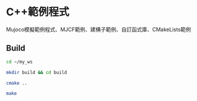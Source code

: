 # C++範例程式

Mujoco模擬範例程式、MJCF範例、建構子範例、自訂函式庫、CMakeLists範例

## Build
```bash
cd ~/my_ws

mkdir build && cd build

cmake ..

make
